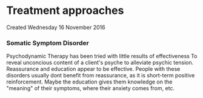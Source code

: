 # Treatment approaches
Created Wednesday 16 November 2016

### Somatic Symptom Disorder
Psychodynamic Therapy has been tried with little results of effectiveness
To reveal unconcious content of a client's psyche to alleviate psychic tension.
Reassurance and education appear to be effective.
People with these disorders usually dont benefit from reassurance, as it is short-term positive reinforcement. Maybe the education gives them knowledge on the "meaning" of their symptoms, where their anxiety comes from, etc.


		



